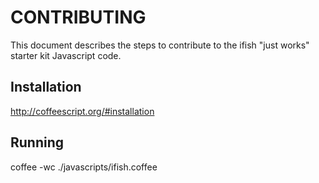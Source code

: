 CONTRIBUTING
============

This document describes the steps to contribute to the ifish "just works" starter kit Javascript code.

Installation
------------

http://coffeescript.org/#installation

Running
-------

coffee -wc ./javascripts/ifish.coffee